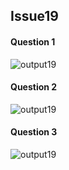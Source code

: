 ## Issue19

#### Question 1
![output19](https://github.com/STIW3054-A192/stiw3054-issues-LimWenLiang/blob/master/images/issue19_Q1.PNG)
</br>
#### Question 2
![output19](https://github.com/STIW3054-A192/stiw3054-issues-LimWenLiang/blob/master/images/issue19_Q2.PNG)
</br>
#### Question 3
![output19](https://github.com/STIW3054-A192/stiw3054-issues-LimWenLiang/blob/master/images/issue19_Q3.PNG)
</br>

